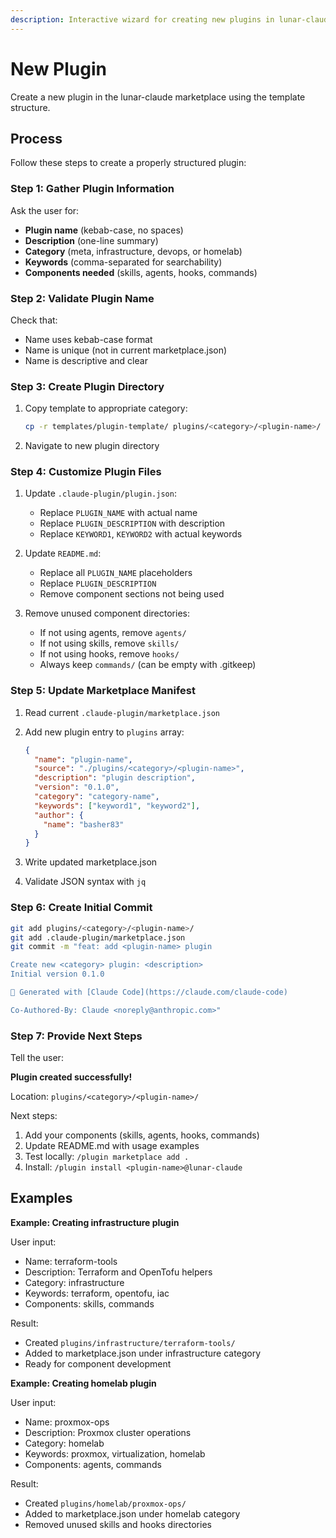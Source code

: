 ```yaml
---
description: Interactive wizard for creating new plugins in lunar-claude marketplace
---
```


# New Plugin

Create a new plugin in the lunar-claude marketplace using the template structure.

## Process

Follow these steps to create a properly structured plugin:

### Step 1: Gather Plugin Information

Ask the user for:
- **Plugin name** (kebab-case, no spaces)
- **Description** (one-line summary)
- **Category** (meta, infrastructure, devops, or homelab)
- **Keywords** (comma-separated for searchability)
- **Components needed** (skills, agents, hooks, commands)

### Step 2: Validate Plugin Name

Check that:
- Name uses kebab-case format
- Name is unique (not in current marketplace.json)
- Name is descriptive and clear

### Step 3: Create Plugin Directory

1. Copy template to appropriate category:
   ```bash
   cp -r templates/plugin-template/ plugins/<category>/<plugin-name>/
   ```

2. Navigate to new plugin directory

### Step 4: Customize Plugin Files

1. Update `.claude-plugin/plugin.json`:
   - Replace `PLUGIN_NAME` with actual name
   - Replace `PLUGIN_DESCRIPTION` with description
   - Replace `KEYWORD1`, `KEYWORD2` with actual keywords

2. Update `README.md`:
   - Replace all `PLUGIN_NAME` placeholders
   - Replace `PLUGIN_DESCRIPTION`
   - Remove component sections not being used

3. Remove unused component directories:
   - If not using agents, remove `agents/`
   - If not using skills, remove `skills/`
   - If not using hooks, remove `hooks/`
   - Always keep `commands/` (can be empty with .gitkeep)

### Step 5: Update Marketplace Manifest

1. Read current `.claude-plugin/marketplace.json`

2. Add new plugin entry to `plugins` array:
   ```json
   {
     "name": "plugin-name",
     "source": "./plugins/<category>/<plugin-name>",
     "description": "plugin description",
     "version": "0.1.0",
     "category": "category-name",
     "keywords": ["keyword1", "keyword2"],
     "author": {
       "name": "basher83"
     }
   }
   ```

3. Write updated marketplace.json

4. Validate JSON syntax with `jq`

### Step 6: Create Initial Commit

```bash
git add plugins/<category>/<plugin-name>/
git add .claude-plugin/marketplace.json
git commit -m "feat: add <plugin-name> plugin

Create new <category> plugin: <description>
Initial version 0.1.0

🤖 Generated with [Claude Code](https://claude.com/claude-code)

Co-Authored-By: Claude <noreply@anthropic.com>"
```

### Step 7: Provide Next Steps

Tell the user:

**Plugin created successfully!**

Location: `plugins/<category>/<plugin-name>/`

Next steps:
1. Add your components (skills, agents, hooks, commands)
2. Update README.md with usage examples
3. Test locally: `/plugin marketplace add .`
4. Install: `/plugin install <plugin-name>@lunar-claude`

## Examples

**Example: Creating infrastructure plugin**

User input:
- Name: terraform-tools
- Description: Terraform and OpenTofu helpers
- Category: infrastructure
- Keywords: terraform, opentofu, iac
- Components: skills, commands

Result:
- Created `plugins/infrastructure/terraform-tools/`
- Added to marketplace.json under infrastructure category
- Ready for component development

**Example: Creating homelab plugin**

User input:
- Name: proxmox-ops
- Description: Proxmox cluster operations
- Category: homelab
- Keywords: proxmox, virtualization, homelab
- Components: agents, commands

Result:
- Created `plugins/homelab/proxmox-ops/`
- Added to marketplace.json under homelab category
- Removed unused skills and hooks directories
